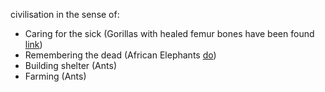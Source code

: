civilisation in the sense of:
- Caring for the sick (Gorillas with healed femur bones have been found [link](https://twitter.com/jessepeltan/status/1677387732019200001?s=46))
- Remembering the dead (African Elephants [do](https://www.nationalgeographic.com/animals/article/elephants-mourning-video-animal-grief))
- Building shelter (Ants)
- Farming (Ants)